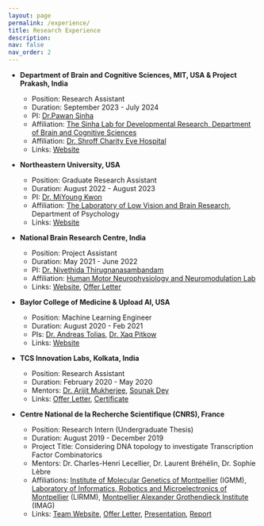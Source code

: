 ```yaml
---
layout: page
permalink: /experience/
title: Research Experience
description:
nav: false
nav_order: 2
---
```


* **Department of Brain and Cognitive Sciences, MIT, USA & Project Prakash, India**
  * Position: Research Assistant
  * Duration: September 2023 - July 2024
  * PI: [Dr.Pawan Sinha](https://scholar.google.com/citations?user=lQKHQV0AAAAJ)
  * Affiliation: [The Sinha Lab for Developmental Research, Department of Brain and Cognitive Sciences](https://www.sinhalab.mit.edu/)
  * Affiliation: [Dr. Shroff Charity Eye Hospital](https://sceh.net/)
  * Links: [Website](https://www.sinhalab.mit.edu/)

* **Northeastern University, USA**
  * Position: Graduate Research Assistant
  * Duration: August 2022 - August 2023
  * PI: [Dr. MiYoung Kwon](https://scholar.google.com/citations?user=TdeKEGYAAAAJ&hl=en)
  * Affiliation: [The Laboratory of Low Vision and Brain Research](https://kwonlab.sites.northeastern.edu/), Department of Psychology
  * Links: [Website](https://kwonlab.sites.northeastern.edu/)

* **National Brain Research Centre, India**
  * Position: Project Assistant
  * Duration: May 2021 - June 2022
  * PI: [Dr. Nivethida Thirugnanasambandam](https://scholar.google.co.in/citations?user=eV-11KsAAAAJ&hl=en)
  * Affiliation: [Human Motor Neurophysiology and Neuromodulation Lab ](http://www.nbrc.ac.in/newweb/research/groups/Nivethida)
  * Links: [Website](http://www.nbrc.ac.in/newweb/research/groups/Nivethida), [Offer Letter](https://drive.google.com/file/d/16Cy53vJCgyzY8ki5ixBD9EJGksOvttax/view?usp=sharing)
  
* **Baylor College of Medicine & Upload AI, USA**
  * Position: Machine Learning Engineer
  * Duration: August 2020 - Feb 2021
  * PIs: [Dr. Andreas Tolias](https://toliaslab.org/), [Dr. Xaq Pitkow](https://xaqlab.com/)
  * Links: [Website](https://uploadai.com/)

* **TCS Innovation Labs, Kolkata, India**
  * Position: Research Assistant
  * Duration: February 2020 - May 2020
  * Mentors: [Dr. Arijit Mukherjee](https://scholar.google.co.in/citations?user=99_nlsMAAAAJ), [Sounak Dey](https://scholar.google.com/citations?user=s6EyYlUAAAAJ)
  * Links: [Offer Letter](https://drive.google.com/file/d/1hqt1Gw1RxIOnqsai27yUflAYSR2JLvZM/view?usp=sharing), [Certificate](https://drive.google.com/file/d/167xIJLF2Z1JTwaj-0BITqFOTKpe1Nbvw/view?usp=sharing)
 
* **Centre National de la Recherche Scientifique (CNRS), France**
  * Position: Research Intern (Undergraduate Thesis)
  * Duration: August 2019 - December 2019
  * Project Title: Considering DNA topology to investigate Transcription Factor Combinatorics
  * Mentors: Dr. Charles-Henri Lecellier, Dr. Laurent Bréhélin, Dr. Sophie Lèbre
  * Affiliations: [Institute of Molecular Genetics of Montpellier](http://www.igmm.cnrs.fr/) (IGMM), [Laboratory of Informatics, Robotics and Microelectronics of Montpellier](http://www.lirmm.fr) (LIRMM), [Montpellier Alexander Grothendieck Institute](http://imag.edu.umontpellier.fr/) (IMAG)
  * Links: [Team Website](http://www.igmm.cnrs.fr/en/service/biogenese-micro-arns/), [Offer Letter](https://drive.google.com/file/d/1x9UTYSv2D6JTOMRVSK9_zYdxP0jlTvfD/view?usp=sharing), [Presentation](https://drive.google.com/file/d/1YMWKQA6bm2lW-alsdFLkqAM51jZPcnTF/view?usp=sharing), [Report](https://drive.google.com/open?id=1wyWnNp_XJCjfb0dSpBSMuvFjsmCERima)